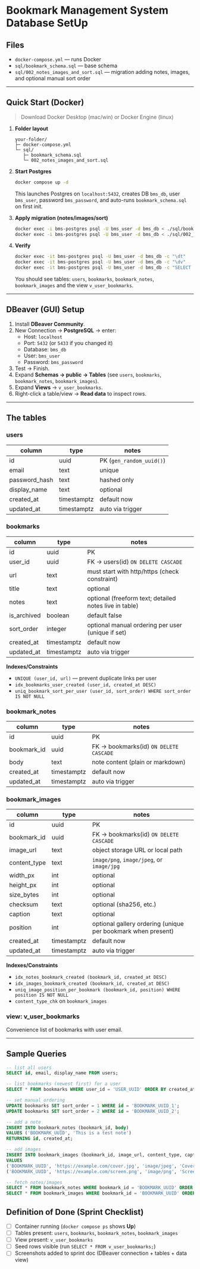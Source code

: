 # Bookmark Management System Database SetUp

## Files
- `docker-compose.yml` — runs Docker
- `sql/bookmark_schema.sql` — base schema
- `sql/002_notes_images_and_sort.sql` — migration adding notes, images, and optional manual sort order

---

## Quick Start (Docker)

> Download Docker Desktop (mac/win) or Docker Engine (linux)

1. **Folder layout**
   ```text
   your-folder/
   ├─ docker-compose.yml
   └─ sql/
      ├─ bookmark_schema.sql
      └─ 002_notes_images_and_sort.sql
   ```

2. **Start Postgres**
   ```bash
   docker compose up -d
   ```
   This launches Postgres on `localhost:5432`, creates DB `bms_db`, user `bms_user`, password `bms_password`, and auto-runs `bookmark_schema.sql` on first init.

3. **Apply migration (notes/images/sort)**
   ```bash
   docker exec -i bms-postgres psql -U bms_user -d bms_db < ./sql/bookmark_schema.sql
   docker exec -i bms-postgres psql -U bms_user -d bms_db < ./sql/002_notes_images_and_sort.sql
   ```

4. **Verify**
   ```bash
   docker exec -it bms-postgres psql -U bms_user -d bms_db -c "\dt"
   docker exec -it bms-postgres psql -U bms_user -d bms_db -c "\dv"
   docker exec -it bms-postgres psql -U bms_user -d bms_db -c "SELECT * FROM v_user_bookmarks;"
   ```
   You should see tables: `users`, `bookmarks`, `bookmark_notes`, `bookmark_images` and the view `v_user_bookmarks`.
   
---

## DBeaver (GUI) Setup

1. Install **DBeaver Community**.
2. New Connection → **PostgreSQL** → enter:
   - Host: `localhost`
   - Port: `5432` (or `5433` if you changed it)
   - Database: `bms_db`
   - User: `bms_user`
   - Password: `bms_password`
3. Test → Finish.
4. Expand **Schemas → public → Tables** (see `users`, `bookmarks`, `bookmark_notes`, `bookmark_images`).
5. Expand **Views** → `v_user_bookmarks`.
6. Right-click a table/view → **Read data** to inspect rows.

---

## The tables

### users
| column        | type        | notes                           |
|---------------|-------------|---------------------------------|
| id            | uuid        | PK (`gen_random_uuid()`)        |
| email         | text        | unique                          |
| password_hash | text        | hashed only                     |
| display_name  | text        | optional                        |
| created_at    | timestamptz | default now                     |
| updated_at    | timestamptz | auto via trigger                |

### bookmarks
| column      | type        | notes                                                   |
|-------------|-------------|---------------------------------------------------------|
| id          | uuid        | PK                                                      |
| user_id     | uuid        | FK → users(id) `ON DELETE CASCADE`                      |
| url         | text        | must start with http/https (check constraint)           |
| title       | text        | optional                                                |
| notes       | text        | optional (freeform text; detailed notes live in table)  |
| is_archived | boolean     | default false                                           |
| sort_order  | integer     | optional manual ordering per user (unique if set)       |
| created_at  | timestamptz | default now                                             |
| updated_at  | timestamptz | auto via trigger                                        |

**Indexes/Constraints**
- `UNIQUE (user_id, url)` — prevent duplicate links per user
- `idx_bookmarks_user_created (user_id, created_at DESC)`
- `uniq_bookmark_sort_per_user (user_id, sort_order) WHERE sort_order IS NOT NULL`

### bookmark_notes
| column      | type        | notes                                      |
|-------------|-------------|--------------------------------------------|
| id          | uuid        | PK                                         |
| bookmark_id | uuid        | FK → bookmarks(id) `ON DELETE CASCADE`     |
| body        | text        | note content (plain or markdown)           |
| created_at  | timestamptz | default now                                |
| updated_at  | timestamptz | auto via trigger                           |

### bookmark_images
| column       | type    | notes                                                                 |
|--------------|---------|-----------------------------------------------------------------------|
| id           | uuid    | PK                                                                    |
| bookmark_id  | uuid    | FK → bookmarks(id) `ON DELETE CASCADE`                                |
| image_url    | text    | object storage URL or local path                                      |
| content_type | text    | `image/png`, `image/jpeg`, or `image/jpg`                             |
| width_px     | int     | optional                                                              |
| height_px    | int     | optional                                                              |
| size_bytes   | int     | optional                                                              |
| checksum     | text    | optional (sha256, etc.)                                               |
| caption      | text    | optional                                                              |
| position     | int     | optional gallery ordering (unique per bookmark when present)          |
| created_at   | timestamptz | default now                                                       |
| updated_at   | timestamptz | auto via trigger                                                  |

**Indexes/Constraints**
- `idx_notes_bookmark_created (bookmark_id, created_at DESC)`
- `idx_images_bookmark_created (bookmark_id, created_at DESC)`
- `uniq_image_position_per_bookmark (bookmark_id, position) WHERE position IS NOT NULL`
- `content_type_chk` on `bookmark_images`

### view: v_user_bookmarks
Convenience list of bookmarks with user email.

---

## Sample Queries

```sql
-- list all users
SELECT id, email, display_name FROM users;

-- list bookmarks (newest first) for a user
SELECT * FROM bookmarks WHERE user_id = 'USER_UUID' ORDER BY created_at DESC;

-- set manual ordering
UPDATE bookmarks SET sort_order = 1 WHERE id = 'BOOKMARK_UUID_1';
UPDATE bookmarks SET sort_order = 2 WHERE id = 'BOOKMARK_UUID_2';

-- add a note
INSERT INTO bookmark_notes (bookmark_id, body)
VALUES ('BOOKMARK_UUID', 'This is a test note')
RETURNING id, created_at;

-- add images
INSERT INTO bookmark_images (bookmark_id, image_url, content_type, caption, position)
VALUES
('BOOKMARK_UUID', 'https://example.com/cover.jpg', 'image/jpeg', 'Cover', 1),
('BOOKMARK_UUID', 'https://example.com/screen.png', 'image/png', 'Screenshot', 2);

-- fetch notes/images
SELECT * FROM bookmark_notes WHERE bookmark_id = 'BOOKMARK_UUID' ORDER BY created_at DESC;
SELECT * FROM bookmark_images WHERE bookmark_id = 'BOOKMARK_UUID' ORDER BY COALESCE(position, 999999), created_at;
```
## Definition of Done (Sprint Checklist)

- [ ] Container running (`docker compose ps` shows **Up**)  
- [ ] Tables present: `users`, `bookmarks`, `bookmark_notes`, `bookmark_images`  
- [ ] View present: `v_user_bookmarks`  
- [ ] Seed rows visible (run `SELECT * FROM v_user_bookmarks;`)  
- [ ] Screenshots added to sprint doc (DBeaver connection + tables + data view)
